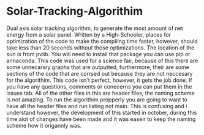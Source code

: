 # Solar-Tracking-Algorithim
Dual axis solar tracking algorithm, to generate the most amount of net energy from a solar panel.
Written by a High-Schooler, places for optimization of the code to make the compiling time faster, however, should take less than 20 seconds without those optimizations.
The location of the sun is from pvlib. You will need to install that package you can use pip or annaconda.
This code was used for a science fair, because of this there are some unnecarsry graphs that are outputted, furthermore, their are some sections of the code that are corrsed out because they are not neccesary for the algorithim.
This code isn't perfect, however, it gets the job done. 
If you have any questions, comments or conecerns you can put them in the issues tab.
All of the other files in this are header files, the naming scheme is not amazing. 
To run the algorithim propperly you are going to want to have all the header files and run listing not main. This is confusing and i understand however, the development of this started in october, during this time alot of changes have been made and it was easeir to keep the naming scheme how it origannly was.
